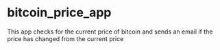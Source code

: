 # bitcoin_price_app
This app checks for the current price of bitcoin and sends an email if the price has changed from the current price
